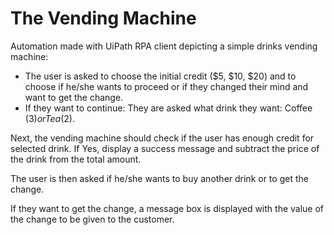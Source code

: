 # The Vending Machine
Automation made with UiPath RPA client depicting a simple drinks vending machine:
- The user is asked to choose the initial credit ($5, $10, $20) and to choose if he/she wants to proceed or if they changed their mind and want to get the change.
- If they want to continue: They are asked what drink they want: Coffee ($3) or Tea ($2).

Next, the vending machine should check if the user has enough credit for selected drink. If Yes, display a success message and subtract the price of the drink from the total amount.

The user is then asked if he/she wants to buy another drink or to get the change.

If they want to get the change, a message box is displayed with the value of the change to be given to the customer.
